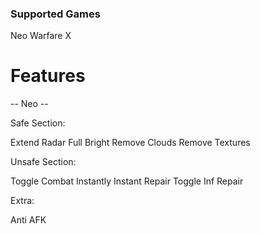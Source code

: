 ###  Supported Games

Neo Warfare X

# Features

-- Neo --


Safe Section:


Extend Radar
Full Bright
Remove Clouds
Remove Textures

Unsafe Section:


Toggle Combat Instantly
Instant Repair
Toggle Inf Repair

Extra:


Anti AFK
